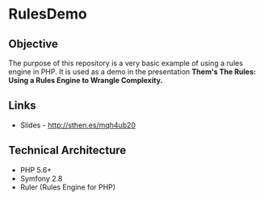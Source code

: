 # RulesDemo

## Objective

The purpose of this repository is a very basic example of using a rules engine 
in PHP. It is used as a demo in the presentation **Them's The Rules: Using a 
Rules Engine to Wrangle Complexity.**

## Links

 * Slides - <http://sthen.es/mqh4ub20>


## Technical Architecture  

 * PHP 5.6+
 * Symfony 2.8
 * Ruler (Rules Engine for PHP)
